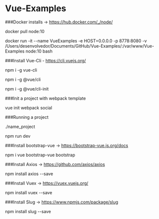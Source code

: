 # Vue-Examples

###Docker installs -> https://hub.docker.com/_/node/

docker pull node:10

docker run -it --name VueExamples -e HOST=0.0.0.0 -p 8778:8080 -v /Users/desenvolvedor/Documents/GitHub/Vue-Examples/:/var/www/Vue-Examples node:10 bash

###Install Vue-Cli - https://cli.vuejs.org/

npm i -g vue-cli

npm i -g @vue/cli

npm i -g @vue/cli-init

###Init a project with webpack template

vue init webpack social

###Running a project

./name_project

npm run dev

###Install bootstrap-vue -> https://bootstrap-vue.js.org/docs

npm i vue bootstrap-vue bootstrap

###Install Axios -> https://github.com/axios/axios

npm install axios --save

###Install Vuex -> https://vuex.vuejs.org/

npm install vuex --save

###Install Slug -> https://www.npmjs.com/package/slug

npm install slug --save
